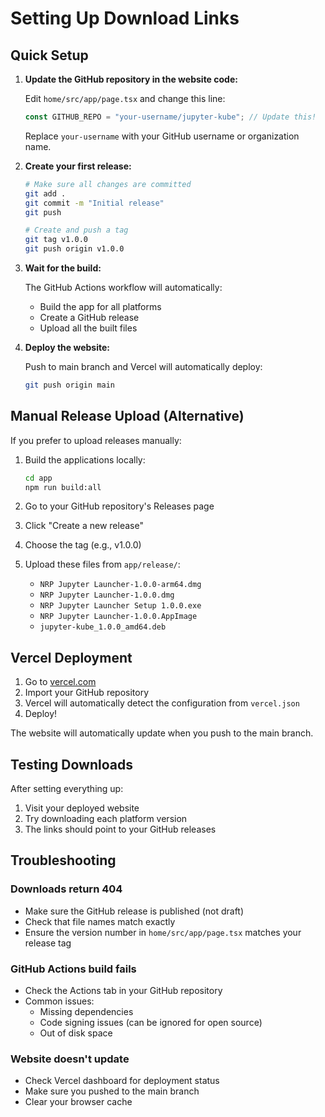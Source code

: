 # Setting Up Download Links

## Quick Setup

1. **Update the GitHub repository in the website code:**
   
   Edit `home/src/app/page.tsx` and change this line:
   ```javascript
   const GITHUB_REPO = "your-username/jupyter-kube"; // Update this!
   ```
   
   Replace `your-username` with your GitHub username or organization name.

2. **Create your first release:**
   
   ```bash
   # Make sure all changes are committed
   git add .
   git commit -m "Initial release"
   git push
   
   # Create and push a tag
   git tag v1.0.0
   git push origin v1.0.0
   ```

3. **Wait for the build:**
   
   The GitHub Actions workflow will automatically:
   - Build the app for all platforms
   - Create a GitHub release
   - Upload all the built files

4. **Deploy the website:**
   
   Push to main branch and Vercel will automatically deploy:
   ```bash
   git push origin main
   ```

## Manual Release Upload (Alternative)

If you prefer to upload releases manually:

1. Build the applications locally:
   ```bash
   cd app
   npm run build:all
   ```

2. Go to your GitHub repository's Releases page
3. Click "Create a new release"
4. Choose the tag (e.g., v1.0.0)
5. Upload these files from `app/release/`:
   - `NRP Jupyter Launcher-1.0.0-arm64.dmg`
   - `NRP Jupyter Launcher-1.0.0.dmg`
   - `NRP Jupyter Launcher Setup 1.0.0.exe`
   - `NRP Jupyter Launcher-1.0.0.AppImage`
   - `jupyter-kube_1.0.0_amd64.deb`

## Vercel Deployment

1. Go to [vercel.com](https://vercel.com)
2. Import your GitHub repository
3. Vercel will automatically detect the configuration from `vercel.json`
4. Deploy!

The website will automatically update when you push to the main branch.

## Testing Downloads

After setting everything up:

1. Visit your deployed website
2. Try downloading each platform version
3. The links should point to your GitHub releases

## Troubleshooting

### Downloads return 404
- Make sure the GitHub release is published (not draft)
- Check that file names match exactly
- Ensure the version number in `home/src/app/page.tsx` matches your release tag

### GitHub Actions build fails
- Check the Actions tab in your GitHub repository
- Common issues:
  - Missing dependencies
  - Code signing issues (can be ignored for open source)
  - Out of disk space

### Website doesn't update
- Check Vercel dashboard for deployment status
- Make sure you pushed to the main branch
- Clear your browser cache 